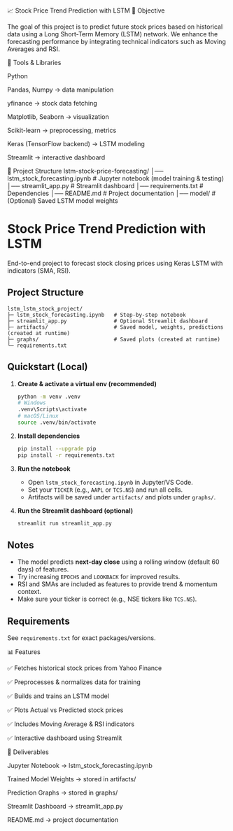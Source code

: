 
📈 Stock Price Trend Prediction with LSTM
🔹 Objective

The goal of this project is to predict future stock prices based on historical data using a Long Short-Term Memory (LSTM) network. We enhance the forecasting performance by integrating technical indicators such as Moving Averages and RSI.

🔹 Tools & Libraries

Python

Pandas, Numpy → data manipulation

yfinance → stock data fetching

Matplotlib, Seaborn → visualization

Scikit-learn → preprocessing, metrics

Keras (TensorFlow backend) → LSTM modeling

Streamlit → interactive dashboard

📂 Project Structure
lstm-stock-price-forecasting/
│── lstm_stock_forecasting.ipynb   # Jupyter notebook (model training & testing)
│── streamlit_app.py               # Streamlit dashboard
│── requirements.txt               # Dependencies
│── README.md                      # Project documentation
│── model/                         # (Optional) Saved LSTM model weights

# Stock Price Trend Prediction with LSTM

End-to-end project to forecast stock closing prices using Keras LSTM with indicators (SMA, RSI).

## Project Structure
```
lstm_lstm_stock_project/
├─ lstm_stock_forecasting.ipynb   # Step-by-step notebook
├─ streamlit_app.py               # Optional Streamlit dashboard
├─ artifacts/                     # Saved model, weights, predictions (created at runtime)
├─ graphs/                        # Saved plots (created at runtime)
└─ requirements.txt
```

## Quickstart (Local)
1. **Create & activate a virtual env (recommended)**
   ```bash
   python -m venv .venv
   # Windows
   .venv\Scripts\activate
   # macOS/Linux
   source .venv/bin/activate
   ```

2. **Install dependencies**
   ```bash
   pip install --upgrade pip
   pip install -r requirements.txt
   ```

3. **Run the notebook**
   - Open `lstm_stock_forecasting.ipynb` in Jupyter/VS Code.
   - Set your `TICKER` (e.g., `AAPL` or `TCS.NS`) and run all cells.
   - Artifacts will be saved under `artifacts/` and plots under `graphs/`.

4. **Run the Streamlit dashboard (optional)**
   ```bash
   streamlit run streamlit_app.py
   ```


## Notes
- The model predicts **next-day close** using a rolling window (default 60 days) of features.
- Try increasing `EPOCHS` and `LOOKBACK` for improved results.
- RSI and SMAs are included as features to provide trend & momentum context.
- Make sure your ticker is correct (e.g., NSE tickers like `TCS.NS`).

## Requirements
See `requirements.txt` for exact packages/versions.


📊 Features

✅ Fetches historical stock prices from Yahoo Finance

✅ Preprocesses & normalizes data for training

✅ Builds and trains an LSTM model

✅ Plots Actual vs Predicted stock prices

✅ Includes Moving Average & RSI indicators

✅ Interactive dashboard using Streamlit

🔹 Deliverables

Jupyter Notebook → lstm_stock_forecasting.ipynb

Trained Model Weights → stored in artifacts/

Prediction Graphs → stored in graphs/

Streamlit Dashboard → streamlit_app.py

README.md → project documentation
